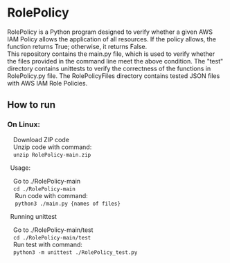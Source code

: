 # RolePolicy

RolePolicy is a Python program designed to verify whether a given AWS IAM Policy allows the application of all resources. If the policy allows, the function returns True; otherwise, it returns False. </br>
This repository contains the main.py file, which is used to verify whether the files provided in the command line meet the above condition. The "test" directory contains unittests to verify the correctness of the functions in RolePolicy.py file. The RolePolicyFiles directory contains tested JSON files with AWS IAM Role Policies.

## How to run

### On Linux:

&emsp;Download ZIP code </br>
&emsp;Unzip code with command: </br>
&emsp;```unzip RolePolicy-main.zip```

&ensp;Usage:

&emsp;Go to ./RolePolicy-main </br>
&emsp;```cd ./RolePolicy-main``` </br>
&emsp; Run code with command: </br>
&emsp; ```python3 ./main.py {names of files}```

&ensp;Running unittest

&emsp;Go to ./RolePolicy-main/test </br>
&emsp;```cd ./RolePolicy-main/test``` </br>
&emsp;Run test with command: </br>
&emsp;```python3 -m unittest ./RolePolicy_test.py```

